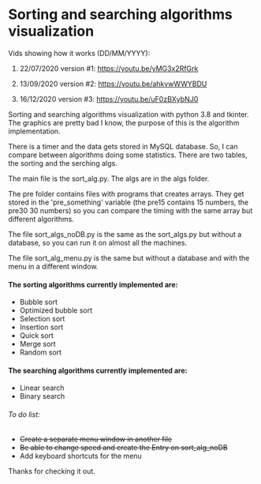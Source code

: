 # Sorting and searching algorithms visualization

Vids showing how it works (DD/MM/YYYY):

1. 22/07/2020 version #1: https://youtu.be/yMG3x2RfGrk

2. 13/09/2020 version #2: https://youtu.be/ahkvwWWYBDU 

3. 16/12/2020 version #3: https://youtu.be/uF0zBXybNJ0


Sorting and searching algorithms visualization with python 3.8 and tkinter. The graphics are pretty bad I know, the purpose of this is the algorithm implementation.

There is a timer and the data gets stored in MySQL database. So, I can compare between algorithms doing some statistics. There are two tables, the sorting and the serching algs.

The main file is the sort_alg.py. The algs are in the algs folder. 

The pre folder contains files with programs that creates arrays. They get stored in the 'pre_something' variable (the pre15 contains 15 numbers, the pre30 30 numbers) so you can compare the timing with the same array but different algorithms.

The file sort_algs_noDB.py is the same as the sort_algs.py but without a database, so you can run it on almost all the machines.

The file sort_alg_menu.py is the same but without a database and with the menu in a different window.

#### The sorting algorithms currently implemented are:
- Bubble sort
- Optimized bubble sort
- Selection sort
- Insertion sort
- Quick sort
- Merge sort
- Random sort

#### The searching algorithms currently implemented are:
- Linear search
- Binary search

###### To do list:
- ~~Create a separate menu window in another file~~
- ~~Be able to change speed and create the Entry on sort_alg_noDB~~
- Add keyboard shortcuts for the menu


Thanks for checking it out.